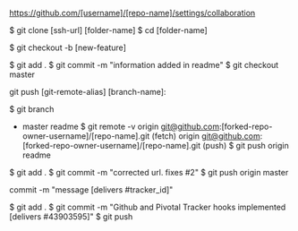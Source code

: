 https://github.com/[username]/[repo-name]/settings/collaboration

$ git clone [ssh-url] [folder-name]
$ cd [folder-name]

$ git checkout -b [new-feature]

$ git add .
$ git commit -m "information added in readme"
$ git checkout master

git push [git-remote-alias] [branch-name]:

$ git branch
* master
readme
$ git remote -v
origin  git@github.com:[forked-repo-owner-username]/[repo-name].git (fetch)
origin  git@github.com:[forked-repo-owner-username]/[repo-name].git (push)
$ git push origin readme


$ git add .
$ git commit -m "corrected url. fixes #2"
$ git push origin master

commit -m "message [delivers #tracker_id]"

$ git add .
$ git commit -m "Github and Pivotal Tracker hooks implemented [delivers #43903595]"
$ git push

